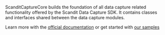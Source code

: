 ScanditCaptureCore builds the foundation of all data capture related functionality offered by the Scandit Data Capture SDK. It contains classes and interfaces shared between the data capture modules.

Learn more with the [official documentation](https://docs.scandit.com/) or get started with [our samples](https://github.com/Scandit/datacapture-cordova-samples)
